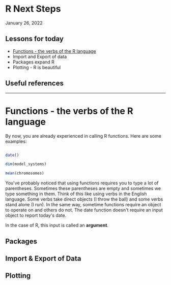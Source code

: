 # R Next Steps

January 26, 2022

## Lessons for today

  * [Functions - the verbs of the R language](#functions---the-verbs-of-the-r-language)
  * Import and Export of data
  * Packages expand R
  * Plotting - R is beautiful

## Useful references


----

# Functions - the verbs of the R language

By now, you are already experienced in calling R functions. Here are some examples:

```r

date()

dim(model_systems)

mean(chromosomes)

```

You've probably noticed that using functions requires you to type a lot of parentheses. Sometimes these parentheses are empty and sometimes we type something in them. Think of this like using verbs in the English language. Some verbs take direct objects (I throw the ball)  and some verbs stand alone (I run). In the same way, sometime functions require an object to operate on and others do not. The date function doesn't require an input object to report today's date.

In the case of R, this input is called an **argument**. 


## Packages

## Import & Export of Data

## Plotting




